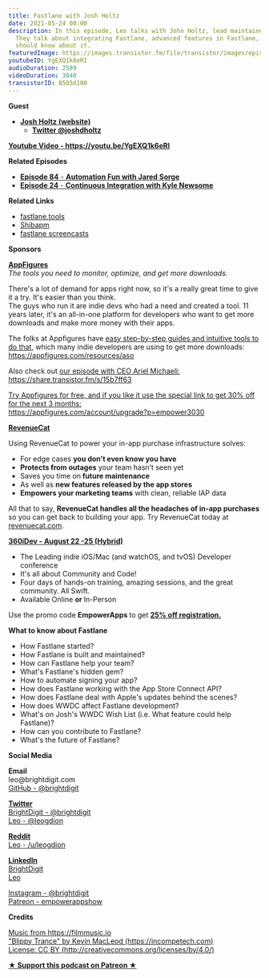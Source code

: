 ```yaml
---
title: Fastlane with Josh Holtz
date: 2021-05-24 00:00
description: In this episode, Leo talks with John Holtz, lead maintainer of Fastlane.
  They talk about integrating Fastlane, advanced features in Fastlane, and what devs
  should know about it.
featuredImage: https://images.transistor.fm/file/transistor/images/episode/523906/full_1621457365-artwork.jpg
youtubeID: YgEXQ1k6eRI
audioDuration: 2589
videoDuration: 3040
transistorID: 8505d100
---
```

<p><b>Guest</b></p><ul><li>
<a href="https://www.joshholtz.com"><strong>Josh Holtz (website)</strong></a><ul><li><a href="https://twitter.com/joshdholtz"><strong>Twitter @joshdholtz</strong></a></li></ul>
</li></ul><p><a href="https://youtu.be/YgEXQ1k6eRI"><strong>Youtube Video - https://youtu.be/YgEXQ1k6eRI</strong></a></p><p><b>Related Episodes</b></p><ul>
<li><a href="https://share.transistor.fm/s/bab83e8a"><strong>Episode 84</strong> - <strong>Automation Fun with Jared Sorge</strong></a></li>
<li><a href="https://share.transistor.fm/s/a14f868f"><strong>Episode 24</strong> - <strong>Continuous Integration with Kyle Newsome</strong></a></li>
</ul><p><b>Related Links</b></p><ul>
<li><a href="https://fastlane.tools">fastlane.tools</a></li>
<li><a href="https://github.com/shibapm">Shibapm</a></li>
<li><a href="http://fastlanescreencast.com">fastlane screencasts</a></li>
</ul><p><b>Sponsors</b></p><p><a href="https://appfigures.com/account/upgrade?p=empower3030"><strong>AppFigures</strong></a><strong><br></strong><em>The tools you need to monitor, optimize, and get more downloads.</em><strong></strong></p><p>There's a lot of demand for apps right now, so it's a really great time to give it a try. It's easier than you think.<br>The guys who run it are indie devs who had a need and created a tool. 11 years later, it's an all-in-one platform for developers who want to get more downloads and make more money with their apps.</p><p>The folks at Appfigures have <a href="https://appfigures.com/resources/aso">easy step-by-step guides and intuitive tools to do that</a>, which many indie developers are using to get more downloads:<br><a href="https://appfigures.com/resources/aso">https://appfigures.com/resources/aso</a></p><p>Also check out <a href="https://share.transistor.fm/s/15b7ff63">our episode with CEO Ariel Michaeli:<br>https://share.transistor.fm/s/15b7ff63</a></p><p><a href="https://appfigures.com/account/upgrade?p=empower3030">Try Appfigures for free, and if you like it use the special link to get 30% off for the next 3 months:</a><a href="https://www.linode.com/?r=97e09acbd5d304d87dadef749491d245e71c74e7"><br></a><a href="https://appfigures.com/account/upgrade?p=empower3030">https://appfigures.com/account/upgrade?p=empower3030</a></p><p><a href="https://revenuecat.com/"><strong>RevenueCat</strong></a><strong></strong></p><p>Using RevenueCat to power your in-app purchase infrastructure solves:</p><ul>
<li>For edge cases <strong>you don’t even know you have</strong>
</li>
<li>
<strong>Protects from outages</strong> your team hasn’t seen yet</li>
<li>Saves you time on<strong> future maintenance </strong>
</li>
<li>As well as <strong>new features released by the app stores</strong>
</li>
<li>
<strong>Empowers your marketing teams</strong> with clean, reliable IAP data</li>
</ul><p>All that to say, <strong>RevenueCat handles all the headaches of in-app purchases</strong> so you can get back to building your app. Try RevenueCat today at <a href="http://revenuecat.com/">revenuecat.com</a>.</p><p><a href="https://360idev.com/"><strong>360iDev - August 22 -25 (Hybrid)</strong></a></p><ul>
<li>The Leading indie iOS/Mac (and watchOS, and tvOS) Developer conference</li>
<li>It's all about Community and Code!</li>
<li>Four days of hands-on training, amazing sessions, and the great community. All Swift.</li>
<li>Available Online <strong>or </strong>In-Person</li>
</ul><p>Use the promo code <strong>EmpowerApps </strong>to get <a href="https://360idev.com/"><strong>25% off registration.</strong></a></p><p><b>What to know about Fastlane</b></p><ul>
<li>How Fastlane started?</li>
<li>How Fastlane is built and maintained?</li>
<li>How can Fastlane help your team?</li>
<li>What's Fastlane's hidden gem?</li>
<li>How to automate signing your app?</li>
<li>How does Fastlane working with the App Store Connect API?</li>
<li>How does Fastlane deal with Apple's updates behind the scenes?</li>
<li>How does WWDC affect Fastlane development?</li>
<li>What's on Josh's WWDC Wish List (i.e. What feature could help Fastlane)?</li>
<li>How can you contribute to Fastlane?</li>
<li>What's the future of Fastlane?</li>
</ul><p><b>Social Media</b></p><p><strong>Email</strong><br>leo@brightdigit.com<br><a href="https://github.com/brightdigit">GitHub - @brightdigit</a></p><p><a href="https://twitter.com/brightdigit"><strong>Twitter </strong><br>BrightDigit - @brightdigit</a><br><a href="https://twitter.com/leogdion">Leo - @leogdion</a></p><p><a href="https://www.reddit.com/user/leogdion"><strong>Reddit</strong><br>Leo - /u/leogdion</a></p><p><a href="https://www.linkedin.com/company/bright-digit"><strong>LinkedIn</strong><br>BrightDigit</a><br><a href="https://www.linkedin.com/in/leogdion/">Leo</a></p><p><a href="https://www.instagram.com/brightdigit/">Instagram - @brightdigit</a><br><a href="https://www.patreon.com/empowerappsshow">Patreon - empowerappshow</a></p><p><b>Credits</b></p><p><a href="https://filmmusic.io/">Music from https://filmmusic.io</a><br><a href="https://incompetech.com/">"Blippy Trance" by Kevin MacLeod (https://incompetech.com)</a><br><a href="http://creativecommons.org/licenses/by/4.0/">License: CC BY (http://creativecommons.org/licenses/by/4.0/)</a></p><p><strong><a href="https://www.patreon.com/empowerappsshow" rel="payment" title="★ Support this podcast on Patreon ★">★ Support this podcast on Patreon ★</a></strong></p>
      